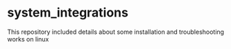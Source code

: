 # system_integrations

This repository included details about some installation and troubleshooting works on linux
